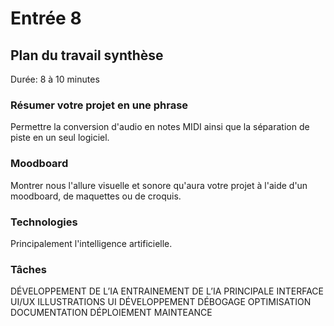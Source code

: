 # Entrée 8
## Plan du travail synthèse
Durée: 8 à 10 minutes

### Résumer votre projet en une phrase
Permettre la conversion d'audio en notes MIDI ainsi que la séparation de piste en un seul logiciel.

### Moodboard
Montrer nous l'allure visuelle et sonore qu'aura votre projet à l'aide d'un moodboard, de maquettes ou de croquis. 

### Technologies
Principalement l'intelligence artificielle.

### Tâches
DÉVELOPPEMENT DE L’IA
ENTRAINEMENT DE L’IA PRINCIPALE
INTERFACE UI/UX
ILLUSTRATIONS UI
DÉVELOPPEMENT
DÉBOGAGE
OPTIMISATION
DOCUMENTATION
DÉPLOIEMENT
MAINTEANCE


